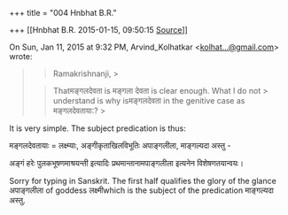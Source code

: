 +++
title = "004 Hnbhat B.R."

+++
[[Hnbhat B.R.	2015-01-15, 09:50:15 [Source](https://groups.google.com/g/samskrita/c/HrRYTjumBa8)]]



On Sun, Jan 11, 2015 at 9:32 PM, Arvind_Kolhatkar \<[kolhat...@gmail.com]()\> wrote:  

> 
> > Ramakrishnanji, >
> 
> >   
> > 
> > 
> > Thatमङ्गलदेवता is मङ्गला देवता is clear enough. What I do not > understand is why isमङ्गलदेवता in the genitive case as मङ्गलदेवताया:? >
> 
> > 
> >   
> > 
> > 
> > 
> > 

  

It is very simple. The subject predication is thus:

  

मङ्गलदेवतायाः = लक्ष्म्याः, अङ्गीकृताखिलविभूतिः अपाङ्गलीला, माङ्गल्यदा अस्तु -

  

अङ्गं हरेः पुलकभूषणमाश्रयन्ती इत्यादिः प्रथमान्तानामपाङ्गलीला इत्यनेन विशेषणतयान्वयः।

  

Sorry for typing in Sanskrit. The first half qualifies the glory of the glance अपाङ्गलीला of goddess लक्ष्मीwhich is the subject of the predication माङ्गल्यदा अस्तु.

  

